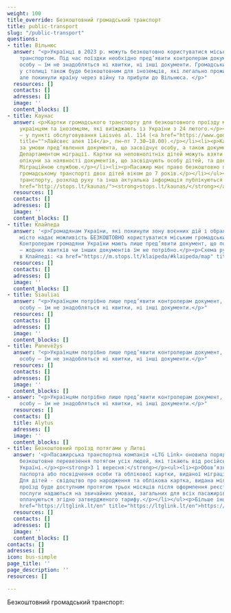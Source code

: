 ```yaml
---
weight: 100
title_override: Безкоштовний громадський транспорт
title: public-transport
slug: "/public-transport"
questions:
- title: Вільнюс
  answer: "<p>Українці в 2023 р. можуть безкоштовно користуватися міським громадським
    транспортом. Під час поїздки необхідно пред’явити контролерам документ, що засвідчує
    особу – їм не знадобляться ні квитки, ні інші документи. Громадський транспорт
    у столиці також буде безкоштовним для іноземців, які легально проживали в Україні,
    але покинули країну через війну та прибули до Вільнюса. </p>"
  resources: []
  contacts: []
  adresses: []
  image: ''
  content_blocks: []
- title: Каунас
  answer: <p>Картки громадського транспорту для безкоштовного проїзду містом видаються
    українцям та іноземцям, які виїжджають із України з 24 лютого.</p><ul><li><p>Отримання
    – у пункті обслуговування Laisvės al. 114 (<a href="https://www.google.com/maps/place/Laisv%C4%97s+al.+114,+44253+Kaunas/@54.8980238,23.9016282,17z/data=!3m1!4b1!4m5!3m4!1s0x46e7220c70835701:0xa8d6f940092cf0b8!8m2!3d54.8980238!4d23.9016282"
    title="">Лайсвес алея 114</a>, пн–пт 7.30–18.00).</p></li><li><p>Картка видається
    за умови пред’явлення документа, що засвідчує особу, а також документа, виданого
    Департаментом міграції. Картки на неповнолітніх дітей можуть взяти батьки чи законні
    опікуни за наявності документів, що засвідчують особу дітей, та документів, виданих
    Міграційною службою.</p></li><li><p>Пасажир має право безкоштовно перевозити у
    громадському транспорті двох дітей віком до 7 років.</p></li></ul><p>Зупинки громадського
    транспорту, розклад руху та інша актуальна інформація публікуються на сайті <a
    href="http://stops.lt/kaunas/"><strong>stops.lt/kaunas/</strong></a>.</p>
  resources: []
  contacts: []
  adresses: []
  image: ''
  content_blocks: []
- title: Клайпеда
  answer: '<p>Громадянам України, які покинули зону воєнних дій і обрали Клайпеду,
    місто надає можливість БЕЗКОШТОВНО користуватися міським громадським транспортом.
    Контролерам громадяни України мають лише пред’явити документ, що посвідчує особу
    – жодних квитків чи інших документів їм не потрібно.</p><p>Схема руху транспорту
    в Клайпеді: <a href="https://m.stops.lt/klaipeda/#klaipeda/map" title="https://m.stops.lt/klaipeda/#klaipeda/map"><strong>https://m.stops.lt/klaipeda/#klaipeda/map</strong></a></p>'
  resources: []
  contacts: []
  adresses: []
  image: ''
  content_blocks: []
- title: Šiauliai
  answer: "<p>Українцям потрібно лише пред’явити контролерам документ, що засвідчує
    особу – їм не знадобляться ні квитки, ні інші документи.</p>"
  resources: []
  contacts: []
  adresses: []
  image: ''
  content_blocks: []
- title: Panevėžys
  answer: "<p>Українцям потрібно лише пред’явити контролерам документ, що засвідчує
    особу – їм не знадобляться ні квитки, ні інші документи.</p>"
  resources: []
  contacts: []
  adresses: []
  image: ''
  content_blocks: []
- answer: "<p>Українцям потрібно лише пред’явити контролерам документ, що засвідчує
    особу – їм не знадобляться ні квитки, ні інші документи.</p>"
  resources: []
  contacts: []
  title: Alytus
  adresses: []
  image: ''
  content_blocks: []
- title: Безкоштовний проїзд потягами у Литві
  answer: '<p>Пасажирська транспортна компанія «LTG Link» оновила порядок і забезпечує
    безкоштовне перевезення потягом усіх людей, які тікають від російської війни в
    Україні.</p><p><strong>З 1 вересня:</strong></p><ul><li><p>Обов’язковим є пред’явлення
    паспорта або посвідчення особи та облікової картки, виданої міграційною службою.
    Для дітей - свідоцтво про народження та облікова картка, видана міграційною службою.</p></li><li><p>Безкоштовний
    проїзд буде доступним протягом трьох місяців після оформлення реєстраційної картки.</p></li><li><p>Додаткові
    послуги надаються на звичайних умовах, загальних для всіх пасажирів, тобто тобто
    оплачуються згідно затвердженого тарифу.</p></li></ul><p>Більше інформації: <a
    href="https://ltglink.lt/en" title="https://ltglink.lt/en">https://ltglink.lt/en</a></p>'
  resources: []
  contacts: []
  adresses: []
  image: ''
  content_blocks: []
contacts: []
adresses: []
icon: bus-simple
page_title: ''
page_description: ''
resources: []

---
```

Безкоштовний громадський транспорт: